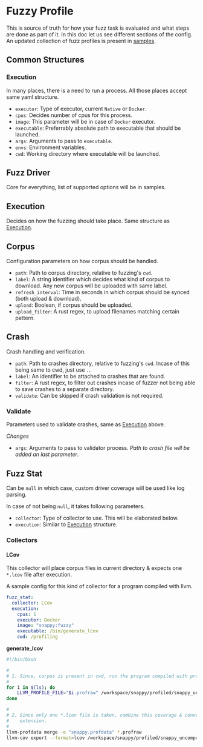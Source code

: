 # Fuzzy Profile

This is source of truth for how your fuzz task is evaluated and what steps are done as part of it. In this doc
let us see different sections of the config. An updated collection of fuzz profiles is present in [samples].

## Common Structures

### Execution

In many places, there is a need to run a process. All those places accept same yaml structure.

- `executor`: Type of executor, current `Native` or `Docker`.
- `cpus`: Decides number of cpus for this process.
- `image`: This parameter will be in case of `Docker` executor.
- `executable`: Preferrably absolute path to executable that should be launched.
- `args`: Arguments to pass to `executable`.
- `envs`: Environment variables.
- `cwd`: Working directory where executable will be launched.

## Fuzz Driver

Core for everything, list of supported options will be in samples.

## Execution 

Decides on how the fuzzing should take place. Same structure as [Execution](#execution).

## Corpus

Configuration parameters on how corpus should be handled.

- `path`: Path to corpus directory, relative to fuzzing's `cwd`.
- `label`: A string identifier which decides what kind of corpus to download. Any new corpus will be
  uploaded with same label.
- `refresh_interval`: Time in seconds in which corpus should be synced (both upload & download).
- `upload`: Boolean, if corpus should be uploaded.
- `upload_filter`: A rust regex, to upload filenames matching certain pattern.

## Crash

Crash handling and verification.

- `path`: Path to crashes directory, relative to fuzzing's `cwd`. Incase of this being same to cwd, just use `.`.
- `label`: An identifier to be attached to crashes that are found.
- `filter`: A rust regex, to filter out crashes incase of fuzzer not being able to save crashes to a separate directory.
- `validate`: Can be skipped if crash validation is not required.

### Validate

Parameters used to validate crashes, same as [Execution](#execution) above.

*Changes*

- `args`: Arguments to pass to validator process. *Path to crash file will be added an last parameter*.

## Fuzz Stat

Can be `null` in which case, custom driver coverage will be used like log parsing.

In case of not being `null`, it takes following parameters.

- `collector`: Type of collector to use. This will be elaborated below.
- `execution`: Similar to [Execution](#execution) structure.

### Collectors

#### LCov

This collector will place corpus files in current directory & expects one `*.lcov` file after
execution.

A sample config for this kind of collector for a program compiled with llvm.

``` yaml
fuzz_stat:
  collector: LCov
  execution:
    cpus: 1
    executor: Docker
    image: "snappy:fuzzy"
    executable: /bin/generate_lcov
    cwd: /profiling
```

**generate_lcov**

``` bash
#!/bin/bash

#
# 1. Since, corpus is present in cwd, run the program compiled with profile instrumentation on each of those files.
#
for i in $(ls); do
	LLVM_PROFILE_FILE="$i.profraw" /workspace/snappy/profiled/snappy_uncompress_fuzzer $i
done

#
# 2. Since only one *.lcov file is taken, combine this coverage & convert it into lcov info format and save with right
#    extension.
#
llvm-profdata merge -o "snappy.profdata" *.profraw
llvm-cov export --format=lcov /workspace/snappy/profiled/snappy_uncompress_fuzzer -instr-profile "snappy.profdata" > "fuzzy.lcov"
```

[samples]: ../samples/profiles/task/
